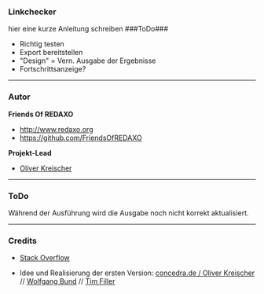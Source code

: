 ### Linkchecker ###


hier eine kurze Anleitung schreiben
###ToDo###

* Richtig testen
* Export bereitstellen
* "Design" = Vern. Ausgabe der Ergebnisse
* Fortschrittsanzeige?

---

### Autor

**Friends Of REDAXO**

* http://www.redaxo.org
* https://github.com/FriendsOfREDAXO

**Projekt-Lead**

* [Oliver Kreischer](https://github.com/olien)

---

### ToDo ###

Während der Ausführung wird die Ausgabe noch nicht korrekt aktualisiert.

___

### Credits ###

 
* [Stack Overflow](https://stackoverflow.com/questions/37105601/how-to-get-all-links-in-all-pages-in-web-site-recursively-using-php)


* Idee und Realisierung der ersten Version: [concedra.de / Oliver Kreischer](http://concedra.de) // [Wolfgang Bund](https://github.com/dtpop) // [Tim Filler](https://github.com/elricco)
